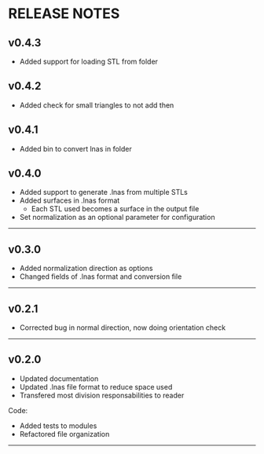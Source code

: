# RELEASE NOTES

## v0.4.3

- Added support for loading STL from folder

## v0.4.2

- Added check for small triangles to not add then

## v0.4.1

- Added bin to convert lnas in folder

## v0.4.0

- Added support to generate .lnas from multiple STLs
- Added surfaces in .lnas format
  - Each STL used becomes a surface in the output file
- Set normalization as an optional parameter for configuration

------------------------------------------------------------------------------

## v0.3.0

- Added normalization direction as options
- Changed fields of .lnas format and conversion file

------------------------------------------------------------------------------

## v0.2.1

- Corrected bug in normal direction, now doing orientation check

------------------------------------------------------------------------------

## v0.2.0

- Updated documentation
- Updated .lnas file format to reduce space used
- Transfered most division responsabilities to reader

Code:

- Added tests to modules
- Refactored file organization

------------------------------------------------------------------------------